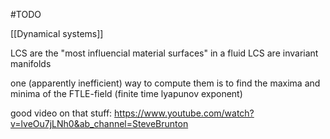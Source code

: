 
#TODO

[[Dynamical systems]]

LCS are the "most influencial material surfaces" in a fluid
LCS are invariant manifolds

one (apparently inefficient) way to compute them is to find the maxima and minima of the FTLE-field (finite time lyapunov exponent) 

good video on that stuff:
https://www.youtube.com/watch?v=lveOu7jLNh0&ab_channel=SteveBrunton

